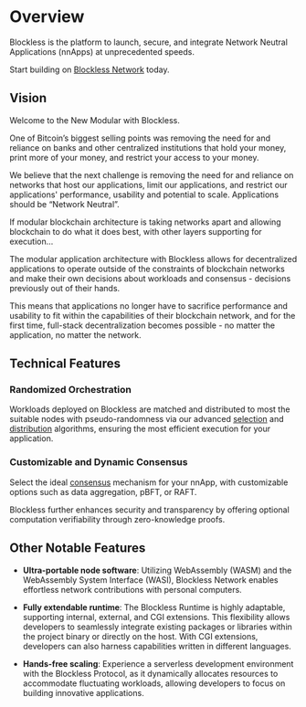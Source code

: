 # Overview

Blockless is the platform to launch, secure, and integrate Network Neutral Applications (nnApps) at unprecedented speeds. 

Start building on [Blockless Network](../functions) today. 

## Vision

Welcome to the New Modular with Blockless.

One of Bitcoin’s biggest selling points was removing the need for and reliance on banks and other centralized institutions that hold your money, print more of your money, and restrict your access to your money.

We believe that the next challenge is removing the need for and reliance on networks that host our applications, limit our applications, and restrict our applications' performance, usability and potential to scale. Applications should be “Network Neutral”. 

If modular blockchain architecture is taking networks apart and allowing blockchain to do what it does best, with other layers supporting for execution…

The modular application architecture with Blockless allows for decentralized applications to operate outside of the constraints of blockchain networks and make their own decisions about workloads and consensus - decisions previously out of their hands.

This means that applications no longer have to sacrifice performance and usability to fit within the capabilities of their blockchain network, and for the first time, full-stack decentralization becomes possible - no matter the application, no matter the network. 

## Technical Features

### Randomized Orchestration

Workloads deployed on Blockless are matched and distributed to most the suitable nodes with pseudo-randomness via our advanced [selection](./protocol/networking/selection) and [distribution](./protocol/networking/distribution.md) algorithms, ensuring the most efficient execution for your application.

### Customizable and Dynamic Consensus

Select the ideal [consensus](./protocol/networking/consensus.md) mechanism for your nnApp, with customizable options such as data aggregation, pBFT, or RAFT.

Blockless further enhances security and transparency by offering optional computation verifiability through zero-knowledge proofs.

## Other Notable Features

- **Ultra-portable node software**: Utilizing WebAssembly (WASM) and the WebAssembly System Interface (WASI), Blockless Network enables effortless network contributions with personal computers.

- **Fully extendable runtime**: The Blockless Runtime is highly adaptable, supporting internal, external, and CGI extensions. This flexibility allows developers to seamlessly integrate existing packages or libraries within the project binary or directly on the host. With CGI extensions, developers can also harness capabilities written in different languages.

- **Hands-free scaling**: Experience a serverless development environment with the Blockless Protocol, as it dynamically allocates resources to accommodate fluctuating workloads, allowing developers to focus on building innovative applications.

